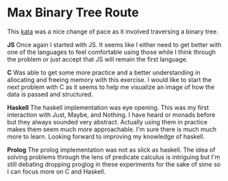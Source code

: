 # Max Binary Tree Route

This [kata](https://www.codewars.com/kata/57e5279b7cf1aea5cf000359) was a nice change of pace as it involved traversing a binary tree.

**JS**
Once again I started with JS. It seems like I either need to get better with one of the languages to feel comfortable using those while I think through the problem or just accept that JS will remain the first language.

**C**
Was able to get some more practice and a better understanding in allocating and freeing memory with this exercise. I would like to start the next problem with C as it seems to help me visualize an image of how the data is passed and structured.

**Haskell**
The haskell implementation was eye opening. This was my first interaction with Just, Maybe, and Nothing. I have heard or monads before but they always sounded very abstract. Actually using them in practice makes them seem much more approachable. I'm sure there is much much more to learn. Looking forward to improving my knowledge of haskell.

**Prolog**
The prolog implementation was not as slick as haskell. The idea of solving problems through the lens of predicate calculus is intriguing but I'm still debating dropping proglog in these experiments for the sake of sime so I can focus more on C and Haskell.
